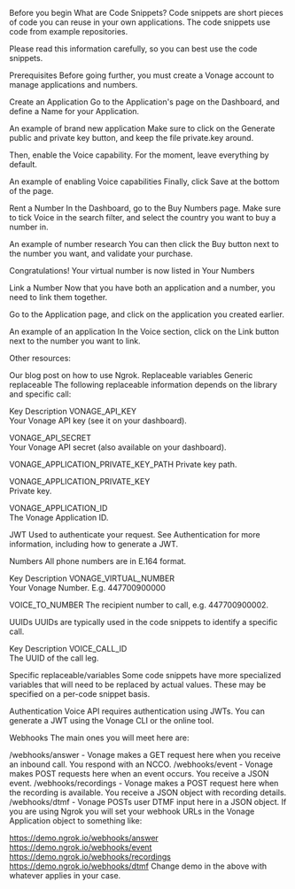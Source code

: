 Before you begin
What are Code Snippets?
Code snippets are short pieces of code you can reuse in your own applications. The code snippets use code from example repositories.

Please read this information carefully, so you can best use the code snippets.

Prerequisites
Before going further, you must create a Vonage account to manage applications and numbers.

Create an Application
Go to the Application's page on the Dashboard, and define a Name for your Application.

An example of brand new application
Make sure to click on the Generate public and private key button, and keep the file private.key around.

Then, enable the Voice capability. For the moment, leave everything by default.

An example of enabling Voice capabilities
Finally, click Save at the bottom of the page.

Rent a Number
In the Dashboard, go to the Buy Numbers page. Make sure to tick Voice in the search filter, and select the country you want to buy a number in.

An example of number research
You can then click the Buy button next to the number you want, and validate your purchase.

Congratulations! Your virtual number is now listed in Your Numbers

Link a Number
Now that you have both an application and a number, you need to link them together.

Go to the Application page, and click on the application you created earlier.

An example of an application
In the Voice section, click on the Link button next to the number you want to link.

Other resources:

Our blog post on how to use Ngrok.
Replaceable variables
Generic replaceable
The following replaceable information depends on the library and specific call:

Key	Description
VONAGE_API_KEY	
Your Vonage API key (see it on your dashboard).

VONAGE_API_SECRET	
Your Vonage API secret (also available on your dashboard).

VONAGE_APPLICATION_PRIVATE_KEY_PATH	
Private key path.

VONAGE_APPLICATION_PRIVATE_KEY	
Private key.

VONAGE_APPLICATION_ID	
The Vonage Application ID.

JWT	
Used to authenticate your request. See Authentication for more information, including how to generate a JWT.

Numbers
All phone numbers are in E.164 format.

Key	Description
VONAGE_VIRTUAL_NUMBER	
Your Vonage Number. E.g. 447700900000

VOICE_TO_NUMBER	
The recipient number to call, e.g. 447700900002.

UUIDs
UUIDs are typically used in the code snippets to identify a specific call.

Key	Description
VOICE_CALL_ID	
The UUID of the call leg.

Specific replaceable/variables
Some code snippets have more specialized variables that will need to be replaced by actual values. These may be specified on a per-code snippet basis.

Authentication
Voice API requires authentication using JWTs. You can generate a JWT using the Vonage CLI or the online tool.

Webhooks
The main ones you will meet here are:

/webhooks/answer - Vonage makes a GET request here when you receive an inbound call. You respond with an NCCO.
/webhooks/event - Vonage makes POST requests here when an event occurs. You receive a JSON event.
/webhooks/recordings - Vonage makes a POST request here when the recording is available. You receive a JSON object with recording details.
/webhooks/dtmf - Vonage POSTs user DTMF input here in a JSON object.
If you are using Ngrok you will set your webhook URLs in the Vonage Application object to something like:

https://demo.ngrok.io/webhooks/answer
https://demo.ngrok.io/webhooks/event
https://demo.ngrok.io/webhooks/recordings
https://demo.ngrok.io/webhooks/dtmf
Change demo in the above with whatever applies in your case.